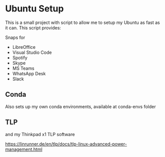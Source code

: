 # Ubuntu Setup

This is a small project with script to allow me to setup my Ubuntu as fast as it can. This script provides:


Snaps for
* LibreOffice
* Visual Studio Code
* Spotify
* Skype
* MS Teams
* WhatsApp Desk
* Slack

## Conda
Also sets up my own conda environments, available at conda-envs folder

## TLP
and my Thinkpad x1 TLP software

https://linrunner.de/en/tlp/docs/tlp-linux-advanced-power-management.html